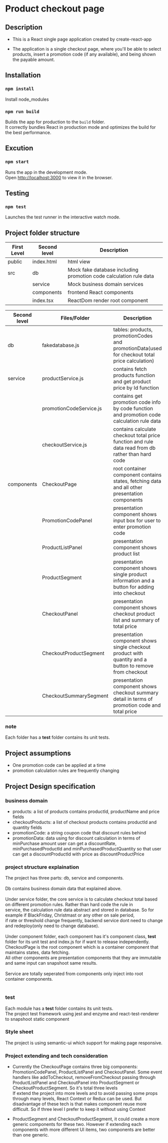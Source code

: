 Product checkout page
===================

Description
-----------
- This is a React single page application created by create-react-app

- The application is a single checkout page, where you'll be able to select products, insert a promotion code (if any available), and being shown the payable amount.

## Installation

### `npm install`
Install node_modules

### `npm run build`
Builds the app for production to the `build` folder.<br>
It correctly bundles React in production mode and optimizes the build for the best performance.

## Excution

### `npm start`
Runs the app in the development mode.<br>
Open [http://localhost:3000](http://localhost:3000) to view it in the browser.

## Testing

### `npm test`
Launches the test runner in the interactive watch mode.<br>

## Project folder structure

| First Level   | Second level        |  Description                                                            |
| ------------- | ------------------- | ------------------------------------------------------------------------|
| public        | index.html          |  html view                                                              |
| src           | db                  |  Mock fake database including promotion code calculation rule data      |
|               | service             |  Mock business domain services                                          |
|               | components          |  frontend React components                                              |
|               | index.tsx           |  ReactDom render root component                                         |


| Second level        |  Files/Folder             | Description                                                                                             |
| ------------------- | --------------------------|---------------------------------------------------------------------------------------------------------|
| db                  | fakedatabase.js           | tables: products, promotionCodes and promotionData(used for checkout total price calculation)           |
| service             | productService.js         | contains fetch products function and get product price by Id function                                   |
|                     | promotionCodeService.js   | contains get promotion code info by code function and promotion code calculation rule data              |
|                     | checkoutService.js        | contains calculate checkout total price function and rule data read from db rather than hard code       |
| components          | CheckoutPage              | root container component contains states, fetching data and all other presentation components           |
|                     | PromotionCodePanel        | presentation component shows input box for user to enter promotion code                                 |
|                     | ProductListPanel          | presentation component shows product list                                                               |
|                     | ProductSegment            | presentation component shows single product information and a button for adding into checkout           |
|                     | CheckoutPanel             | presentation component shows checkout product list and summary of total price                           |
|                     | CheckoutProductSegment    | presentation component shows single checkout product with quantity and a button to remove from checkout |
|                     | CheckoutSummarySegment    | presentation component shows checkout summary detail in terms of promotion code and total price         |

### note
Each folder has a __test__ folder contains its unit tests.<br>

## Project assumptions

  - One promotion code can be applied at a time
  - promotion calculation rules are frequently changing

## Project Design specification
    
### business domain

- products: a list of products contains productId, productName and price fields
- checkoutProducts: a list of checkout products contains productId and quantity fields
- promotionCode: a string coupon code that discount rules behind
- promotionData: data using for discount calculation in terms of minPurchase amount user can get a discountRate, minPurchasedProductId and minPurchasedProductQuantity so that user can get a discountProductId with price as discountProductPrice

### project structure explaination

The project has three parts: db, service and components.<br>
<br>
Db contains business domain data that explained above.<br>
<br>
Under service folder, the core service is to calculate checkout total based on different promotion rules. Rather than hard code the rule in<br>
service, the calculation rule data abstract and stored in database. So for example if BlackFriday, Christmast or any other on sale period,<br>
if rate or threshold change frequently, backend service dont need to change and redeploy(only need to change database).<br>
<br>
Under component folder, each component has it's component class, __test__ folder for its unit test and index.js for if want to release independently.<br>
CheckoutPage is the root component which is a container component that maintains states, data fetching.<br>
All other components are presentation components that they are immutable and same input can snapshoot same results.<br>
<br>
Service are totally seperated from components only inject into root container components.<br>
<br>

### test

Each module has a __test__ folder contains its unit tests.<br>
The project test framework using jest and enzyme and react-test-renderer to snapshoot static component

### Style sheet
The project is using semantic-ui which support for making page responsive.


### Project extending and tech consideration

- Currently the CheckoutPage contains three big components: PromotionCodePanel, ProductListPanel and CheckoutPanel.
  Some event handlers like addToCheckout, removeFromCheckout passing through ProductListPanel and CheckoutPanel into
  ProductSegment or CheckoutProductSegment. So it's total three levels<br>
  If extend the project into more levels and to avoid passing some props through many levels, React Context or Redux
  can be used. But disadvantage of these tech is that makes component reuse more difficult. So if three level I prefer
  to keep it without using Context

- ProductSegment and CheckoutProductSegment, it could create a more generic components for these two. However if extending
  each components with more different UI items, two components are better than one generic.




